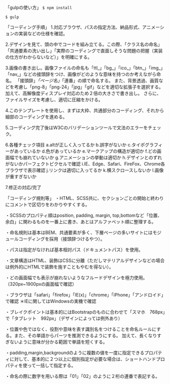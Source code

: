 「gulpの使い方」
`$ npm install`

`$ gulp`

「コーディング手順」
1.対応ブラウザ、パスの指定方法、納品形式、アニメーションの実装などの仕様を確認。

2.デザインを見て、頭の中でコードを組み立てる。この際、「クラス名の命名」「共通要素の洗い出し」「実際のコーディングで直面しそうな問題の把握（実装の仕方がわからないなど）」を明確にする。

3.画像の書き出し。画像ファイルの命名も「ttl_」「bg_」「ico_」「btn_」「img_」「nav_」などの接頭辞をつけ、画像がどのような意味を持つのか考えながら命名。
「接頭辞」_「ページ名」_「連番」の順で命名する。
また、背景透過、画質などを考慮し「png-8」「png-24」「jpg」「gif」などを適切な拡張子を選択する。
加えて、高解像度ディスプレイ対応のため２倍の大きさで書き出し。
さらに、ファイルサイズを考慮し、適切に圧縮をかける。

4.このテンプレートを使用し、まずは大枠、共通部分のコーディング、それから細部のコーディングを進める。

5.コーディング完了後はW3Cのバリデーションツールで文法のエラーをチェック。

6.各種チェック項目
    a.altが正しく入ってるか
    b.誤字がないか
    c.タイポグラフィーがあっているか
    d.色があっているか
    e.マークアップの構造が適切か
    f.どの画面幅でも崩れていないか
    g.アニメーションの挙動は適切か
    h.デザインとのずれがないかパーフェクトピクセルで確認
    i.IE、Edge、Safari、FireFox、Chrome各ブラウザで表示確認
    j.リンクは適切に入ってるか
    k.横スクロースしないか
    l.画像が重すぎないか

7.修正の対応/完了

「コーディング規則等」
・HTML、SCSS共に、セクションごとの開始と終わりにコメントで区切りをわかりやすくする。

・SCSSのプロパティ順はposition, padding, margin, top,bottomなど「位置、余白」に関わるものを一番上に書き、あとはアルファベット順に整理する。

・命名規則は基本はBEM、共通要素が多く、下層ページの多いサイトにはモジュールコーディングを採用（接頭辞つけるやつ）。

・パスは指定がなければ基本相対パス（ドキュメントパス）を使用。

・文章構造はHTML、装飾はCSSに分離（ただしマテリアルデザインなどの場合は例外的にHTMLで装飾を施すこともやむを得ない）。

・どの画面幅でも表示が崩れないようなフルードデザインを極力使用。（320px~1900pxの画面幅で確認）

・ブラウザは「safari」「firefox」「IE(x)」「chrome」「iPhone」「アンドロイド」で確認
＊IEに関してはWindowsの実機で確認

・ブレイクポイントは基本的にはBootstrapのものに合わせて「スマホ　768px」で「タブレット　992px」（デザインによっては例外あり）

・位置や色ではなく、役割や意味を表す識別名をつけることを命名ルールにする。また、その単語からパーツを推測できるようにする。
加えて、長くなりすぎないように意味が分かる範囲で単語を短くする。

・padding,margin,backgroundのように複数の値を一度に指定できるプロパティに対して、基本的に２つ以上に個別指定が必要な場合は、ショートハンドプロパティを使って一括して指定する。

・命名の際に数字を用いる際は「01」「02」のように２桁の連番で表記する。